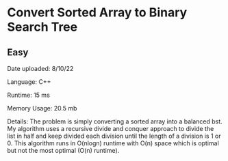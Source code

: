 
# Convert Sorted Array to Binary Search Tree

## Easy

Date uploaded: 8/10/22

Language: C++

Runtime: 15 ms

Memory Usage: 20.5 mb

Details: The problem is simply converting a sorted array into a balanced bst. My algorithm uses a recursive divide and conquer approach to divide the list in half and keep divided each division until the length of a division is 1 or 0. This algorithm runs in O(nlogn) runtime with O(n) space which is optimal but not the most optimal (O(n) runtime).